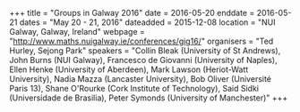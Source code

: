 +++
title = "Groups in Galway 2016"
date = 2016-05-20
enddate = 2016-05-21
dates = "May 20 - 21, 2016"
dateadded = 2015-12-08
location = "NUI Galway, Galway, Ireland"
webpage = "http://www.maths.nuigalway.ie/conferences/gig16/"
organisers = "Ted Hurley, Sejong Park"
speakers = "Collin Bleak (University of St Andrews), John Burns (NUI Galway), Francesco de Giovanni (University of Naples), Ellen Henke (University of Aberdeen), Mark Lawson (Heriot-Watt University), Nadia Mazza (Lancaster University), Bob Oliver (Université Paris 13), Shane O'Rourke (Cork Institute of Technology), Said Sidki (Universidade de Brasilia), Peter Symonds (University of Manchester)"
+++
